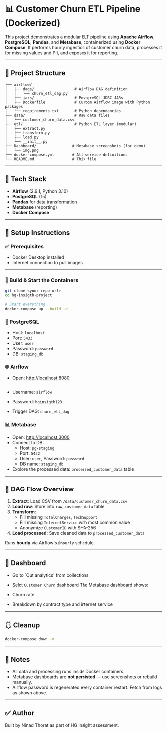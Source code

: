 # 📊 Customer Churn ETL Pipeline (Dockerized)

This project demonstrates a modular ELT pipeline using **Apache Airflow**, **PostgreSQL**, **Pandas**, and **Metabase**, containerized using **Docker Compose**. It performs hourly ingestion of customer churn data, processes it for missing values and PII, and exposes it for reporting.

---

## 📁 Project Structure

```
├── airflow/
│   ├── dags/                  # Airflow DAG definition
│   │   └── churn_etl_dag.py
│   ├── jars/                  # PostgreSQL JDBC JARs
│   ├── Dockerfile             # Custom Airflow image with Python packages
│   └── requirements.txt       # Python dependencies
├── data/                      # Raw data files
│   └── customer_churn_data.csv
├── etl/                       # Python ETL layer (modular)
│   ├── extract.py
│   ├── transform.py
│   ├── load.py
│   └── __init__.py
├── Dashboard/                # Metabase screenshots (for demo)
│   └── img.png
├── docker-compose.yml        # All service definitions
└── README.md                 # This file
```

---

## 💠 Tech Stack

- **Airflow** (2.9.1, Python 3.10)
- **PostgreSQL** (15)
- **Pandas** for data transformation
- **Metabase** (reporting)
- **Docker Compose**

---

## 🚀 Setup Instructions

### ✅ Prerequisites

- Docker Desktop installed
- Internet connection to pull images

---

### 🧱 Build & Start the Containers

```bash
git clone <your-repo-url>
cd hg-insigth-project

# Start everything
docker-compose up --build -d
```

### 🐘 PostgreSQL

- Host: `localhost`
- Port: `5433`
- User: `user`
- Password: `password`
- DB: `staging_db`

### 🌐 Airflow

- Open: [http://localhost:8080](http://localhost:8080)

  ```
- Username: `airflow`
- Password: `hginsigth123`
- Trigger DAG: `churn_etl_dag`

### 📊 Metabase

- Open: [http://localhost:3000](http://localhost:3000)
- Connect to DB:
  - Host: `pg-staging`
  - Port: `5432`
  - User: `user`, Password: `password`
  - DB name: `staging_db`
- Explore the processed data: `processed_customer_data` table

---

## 🔄 DAG Flow Overview

1. **Extract**: Load CSV from `/data/customer_churn_data.csv`
2. **Load raw**: Store into `raw_customer_data` table
3. **Transform**:
   - Fill missing `TotalCharges`, `TechSupport`
   - Fill missing `InternetService` with most common value
   - Anonymize `CustomerID` with SHA-256
4. **Load processed**: Save cleaned data to `processed_customer_data`

Runs **hourly** via Airflow's `@hourly` schedule.

---

## 📸 Dashboard



- Go to `Out analytics' from collections
- Selct `Customer Churn` dashboard
The Metabase dashboard shows:

- Churn rate
- Breakdown by contract type and internet service



---

## 🩱 Cleanup

```bash
docker-compose down -v
```

---

## 📌 Notes

- All data and processing runs inside Docker containers.
- Metabase dashboards are **not persisted** — use screenshots or rebuild manually.
- Airflow password is regenerated every container restart. Fetch from logs as shown above.

---

## ✅ Author

Built by Ninad Thorat as part of HG Insight assessment.

